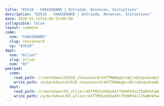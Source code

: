 ```yaml
---
title: "03510 - CHASSENARD | Entraide, Annonces, Initiatives"
description: "03510 - CHASSENARD | Entraide, Annonces, Initiatives"
date: 2020-01-11T14:09:21+09:00
collapsible: false
layout: commune
comm:
  nom: "CHASSENARD"
  slug: chassenard
  cp: "03510"
dept:
  nom: "Allier"
  slug: allier
  num: "03"
peerpad:
  comm:
    read_path: /r/markdown/03510_chassenard/4XTTMANegbccWjrxQsqookxm6v5nKEm2KKiejzDLeMVxw16nJ
    write_path: /w/markdown/03510_chassenard/4XTTMANegbccWjrxQsqookxm6v5nKEm2KKiejzDLeMVxw16nJ-K3TgU7Qk6M8z89Rjd8aGNasAP57cQ4Wi8TkgzYF5EFfsT65JfG692woZPnhxGZ4UWpBtjXR5GBiTi6n4WbLa6ttRGmgfPkX4wdzimv4qjpycn85A8aXDj4BX5rNxikpwUv4SqmXC
  dept:
    read_path: /r/markdown/03_allier/4XTTM5GzHSbaA5t7H3HPX41CZ5mBVkFwAP4hDd5RoBY2JsEAy
    write_path: /w/markdown/03_allier/4XTTM5GzHSbaA5t7H3HPX41CZ5mBVkFwAP4hDd5RoBY2JsEAy-K3TgTfK63S9nh1XDKRdQM5CC7MJ5PWSrKVUCPKbSrFQ3cakeCH8tQGdUR9DTAz4uGC38FSNg947MKdwTpPPt11GSCbnkNPZdBTNtwdL7kw34FMS1ADZJRkGgd1Xx6qPUaEUtuBP3
---
```



